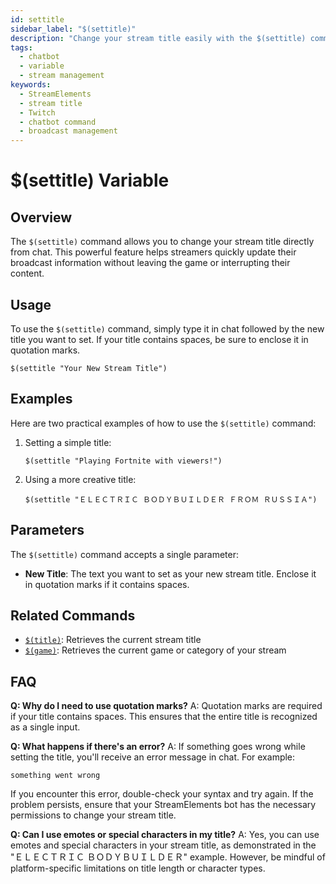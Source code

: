 ```yaml
---
id: settitle
sidebar_label: "$(settitle)"
description: "Change your stream title easily with the $(settitle) command. Learn how to use this StreamElements Chatbot feature with examples and usage tips."
tags:
  - chatbot
  - variable
  - stream management
keywords:
  - StreamElements
  - stream title
  - Twitch
  - chatbot command
  - broadcast management
---
```


# $(settitle) Variable

## Overview

The `$(settitle)` command allows you to change your stream title directly from chat. This powerful feature helps streamers quickly update their broadcast information without leaving the game or interrupting their content.

## Usage

To use the `$(settitle)` command, simply type it in chat followed by the new title you want to set. If your title contains spaces, be sure to enclose it in quotation marks.

```
$(settitle "Your New Stream Title")
```

## Examples

Here are two practical examples of how to use the `$(settitle)` command:

1. Setting a simple title:
   ```
   $(settitle "Playing Fortnite with viewers!")
   ```

2. Using a more creative title:
   ```
   $(settitle "ＥＬＥＣＴＲＩＣ ＢＯＤＹＢＵＩＬＤＥＲ ＦＲＯＭ ＲＵＳＳＩＡ")
   ```

## Parameters

The `$(settitle)` command accepts a single parameter:

- **New Title**: The text you want to set as your new stream title. Enclose it in quotation marks if it contains spaces.

## Related Commands

- [`$(title)`](title.md): Retrieves the current stream title
- [`$(game)`](game.md): Retrieves the current game or category of your stream

## FAQ

**Q: Why do I need to use quotation marks?**
A: Quotation marks are required if your title contains spaces. This ensures that the entire title is recognized as a single input.

**Q: What happens if there's an error?**
A: If something goes wrong while setting the title, you'll receive an error message in chat. For example:

```
something went wrong
```

If you encounter this error, double-check your syntax and try again. If the problem persists, ensure that your StreamElements bot has the necessary permissions to change your stream title.

**Q: Can I use emotes or special characters in my title?**
A: Yes, you can use emotes and special characters in your stream title, as demonstrated in the "ＥＬＥＣＴＲＩＣ ＢＯＤＹＢＵＩＬＤＥＲ" example. However, be mindful of platform-specific limitations on title length or character types.
